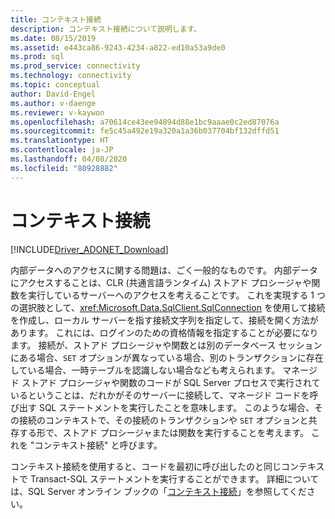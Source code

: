 ```yaml
---
title: コンテキスト接続
description: コンテキスト接続について説明します。
ms.date: 08/15/2019
ms.assetid: e443ca86-9243-4234-a822-ed10a53a9de0
ms.prod: sql
ms.prod_service: connectivity
ms.technology: connectivity
ms.topic: conceptual
author: David-Engel
ms.author: v-daenge
ms.reviewer: v-kaywon
ms.openlocfilehash: a70614ce43ee94894d88e1bc9aaae0c2ed87076a
ms.sourcegitcommit: fe5c45a492e19a320a1a36b037704bf132dffd51
ms.translationtype: HT
ms.contentlocale: ja-JP
ms.lasthandoff: 04/08/2020
ms.locfileid: "80928882"
---
```

# <a name="the-context-connection"></a>コンテキスト接続

[!INCLUDE[Driver_ADONET_Download](../../../includes/driver_adonet_download.md)]

内部データへのアクセスに関する問題は、ごく一般的なものです。 内部データにアクセスすることは、CLR (共通言語ランタイム) ストアド プロシージャや関数を実行しているサーバーへのアクセスを考えることです。 これを実現する 1 つの選択肢として、<xref:Microsoft.Data.SqlClient.SqlConnection> を使用して接続を作成し、ローカル サーバーを指す接続文字列を指定して、接続を開く方法があります。 これには、ログインのための資格情報を指定することが必要になります。 接続が、ストアド プロシージャや関数とは別のデータベース セッションにある場合、`SET` オプションが異なっている場合、別のトランザクションに存在している場合、一時テーブルを認識しない場合なども考えられます。 マネージド ストアド プロシージャや関数のコードが SQL Server プロセスで実行されているということは、だれかがそのサーバーに接続して、マネージド コードを呼び出す SQL ステートメントを実行したことを意味します。 このような場合、その接続のコンテキストで、その接続のトランザクションや `SET` オプションと共存する形で、ストアド プロシージャまたは関数を実行することを考えます。 これを "コンテキスト接続" と呼びます。  
  
コンテキスト接続を使用すると、コードを最初に呼び出したのと同じコンテキストで Transact-SQL ステートメントを実行することができます。 詳細については、SQL Server オンライン ブックの「[コンテキスト接続](https://go.microsoft.com/fwlink/?LinkId=115395)」を参照してください。
